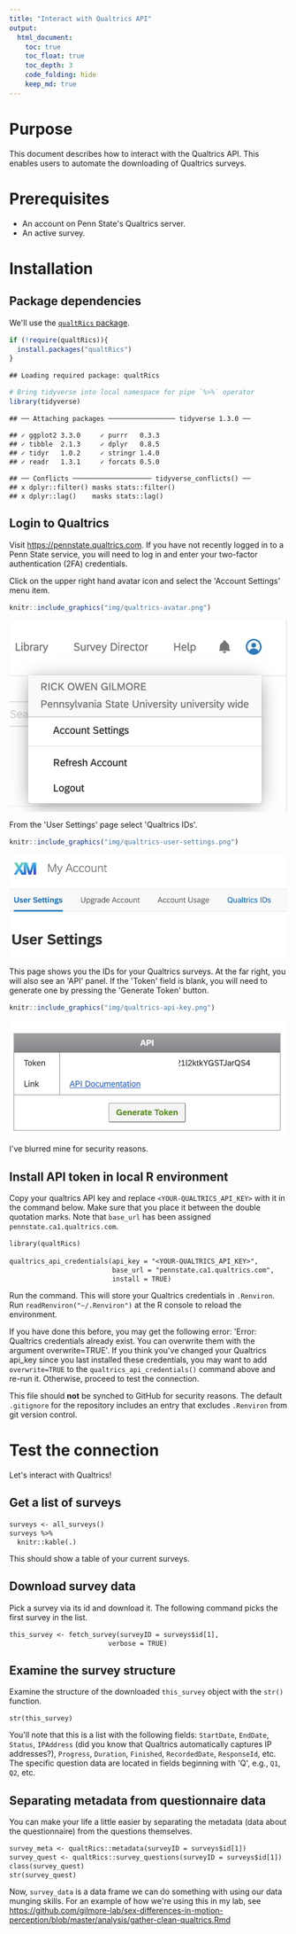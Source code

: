 ```yaml
---
title: "Interact with Qualtrics API"
output:
  html_document:
    toc: true
    toc_float: true
    toc_depth: 3
    code_folding: hide
    keep_md: true
---
```




# Purpose

This document describes how to interact with the Qualtrics API.
This enables users to automate the downloading of Qualtrics surveys.

# Prerequisites

- An account on Penn State's Qualtrics server.
- An active survey.

# Installation

## Package dependencies

We'll use the [`qualtRics` package](https://docs.ropensci.org/qualtRics/).


```r
if (!require(qualtRics)){
  install.packages("qualtRics")
}
```

```
## Loading required package: qualtRics
```

```r
# Bring tidyverse into local namespace for pipe `%>%` operator
library(tidyverse)
```

```
## ── Attaching packages ───────────────── tidyverse 1.3.0 ──
```

```
## ✓ ggplot2 3.3.0     ✓ purrr   0.3.3
## ✓ tibble  2.1.3     ✓ dplyr   0.8.5
## ✓ tidyr   1.0.2     ✓ stringr 1.4.0
## ✓ readr   1.3.1     ✓ forcats 0.5.0
```

```
## ── Conflicts ──────────────────── tidyverse_conflicts() ──
## x dplyr::filter() masks stats::filter()
## x dplyr::lag()    masks stats::lag()
```

## Login to Qualtrics

Visit <https://pennstate.qualtrics.com>.
If you have not recently logged in to a Penn State service, you will need to log in and enter your two-factor authentication (2FA) credentials.

Click on the upper right hand avatar icon and select the 'Account Settings' menu item.


```r
knitr::include_graphics("img/qualtrics-avatar.png")
```

<img src="img/qualtrics-avatar.png" style="display: block; margin: auto;" />

From the 'User Settings' page select 'Qualtrics IDs'.


```r
knitr::include_graphics("img/qualtrics-user-settings.png")
```

<img src="img/qualtrics-user-settings.png" style="display: block; margin: auto;" />

This page shows you the IDs for your Qualtrics surveys.
At the far right, you will also see an 'API' panel.
If the 'Token' field is blank, you will need to generate one by pressing the 'Generate Token' button.


```r
knitr::include_graphics("img/qualtrics-api-key.png")
```

<img src="img/qualtrics-api-key.png" style="display: block; margin: auto;" />

I've blurred mine for security reasons.

## Install API token in local R environment

Copy your qualtrics API key and replace `<YOUR-QUALTRICS_API_KEY>` with it in the command below.
Make sure that you place it between the double quotation marks.
Note that `base_url` has been assigned `pennstate.ca1.qualtrics.com`.

```
library(qualtRics)

qualtrics_api_credentials(api_key = "<YOUR-QUALTRICS_API_KEY>",
                          base_url = "pennstate.ca1.qualtrics.com",
                          install = TRUE)
```

Run the command.
This will store your Qualtrics credentials in `.Renviron`.
Run `readRenviron("~/.Renviron")` at the R console to reload the environment.

If you have done this before, you may get the following error: 'Error: Qualtrics credentials already exist. You can overwrite them with the argument overwrite=TRUE'.
If you think you've changed your Qualtrics api_key since you last installed these credentials, you may want to add `overwrite=TRUE` to the `qualtrics_api_credentials()` command above and re-run it.
Otherwise, proceed to test the connection.

This file should **not** be synched to GitHub for security reasons.
The default `.gitignore` for the repository includes an entry that excludes `.Renviron` from git version control.

# Test the connection

Let's interact with Qualtrics!

## Get a list of surveys

```
surveys <- all_surveys()
surveys %>%
  knitr::kable(.)
```

This should show a table of your current surveys.

## Download survey data

Pick a survey via its id and download it.
The following command picks the first survey in the list.

```
this_survey <- fetch_survey(surveyID = surveys$id[1],
                         verbose = TRUE)
```

## Examine the survey structure

Examine the structure of the downloaded `this_survey` object with the `str()` function.

```
str(this_survey)
```

You'll note that this is a list with the following fields: `StartDate`, `EndDate`, `Status`, `IPAddress` (did you know that Qualtrics automatically captures IP addresses?), `Progress`, `Duration`, `Finished`, `RecordedDate`, `ResponseId`, etc.
The specific question data are located in fields beginning with 'Q', e.g., `Q1`, `Q2`, etc.

## Separating metadata from questionnaire data

You can make your life a little easier by separating the metadata (data about the questionnaire) from the questions themselves.

```
survey_meta <- qualtRics::metadata(surveyID = surveys$id[1])
survey_quest <- qualtRics::survey_questions(surveyID = surveys$id[1])
class(survey_quest)
str(survey_quest)
```

Now, `survey_data` is a data frame we can do something with using our data munging skills.
For an example of how we're using this in my lab, see <https://github.com/gilmore-lab/sex-differences-in-motion-perception/blob/master/analysis/gather-clean-qualtrics.Rmd>
